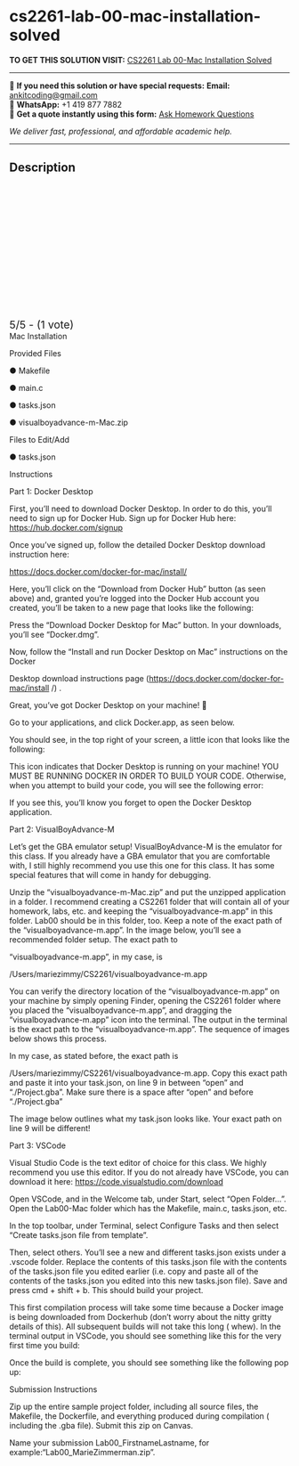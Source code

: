 # cs2261-lab-00-mac-installation-solved
**TO GET THIS SOLUTION VISIT:** [CS2261 Lab 00-Mac Installation Solved](https://www.ankitcodinghub.com/product/cs-2261-lab-00-solved/)


---

📩 **If you need this solution or have special requests:** **Email:** ankitcoding@gmail.com  
📱 **WhatsApp:** +1 419 877 7882  
📄 **Get a quote instantly using this form:** [Ask Homework Questions](https://www.ankitcodinghub.com/services/ask-homework-questions/)

*We deliver fast, professional, and affordable academic help.*

---

<h2>Description</h2>



<div class="kk-star-ratings kksr-auto kksr-align-center kksr-valign-top" data-payload="{&quot;align&quot;:&quot;center&quot;,&quot;id&quot;:&quot;109936&quot;,&quot;slug&quot;:&quot;default&quot;,&quot;valign&quot;:&quot;top&quot;,&quot;ignore&quot;:&quot;&quot;,&quot;reference&quot;:&quot;auto&quot;,&quot;class&quot;:&quot;&quot;,&quot;count&quot;:&quot;1&quot;,&quot;legendonly&quot;:&quot;&quot;,&quot;readonly&quot;:&quot;&quot;,&quot;score&quot;:&quot;5&quot;,&quot;starsonly&quot;:&quot;&quot;,&quot;best&quot;:&quot;5&quot;,&quot;gap&quot;:&quot;4&quot;,&quot;greet&quot;:&quot;Rate this product&quot;,&quot;legend&quot;:&quot;5\/5 - (1 vote)&quot;,&quot;size&quot;:&quot;24&quot;,&quot;title&quot;:&quot;CS2261 Lab 00-Mac Installation Solved&quot;,&quot;width&quot;:&quot;138&quot;,&quot;_legend&quot;:&quot;{score}\/{best} - ({count} {votes})&quot;,&quot;font_factor&quot;:&quot;1.25&quot;}">

<div class="kksr-stars">

<div class="kksr-stars-inactive">
            <div class="kksr-star" data-star="1" style="padding-right: 4px">


<div class="kksr-icon" style="width: 24px; height: 24px;"></div>
        </div>
            <div class="kksr-star" data-star="2" style="padding-right: 4px">


<div class="kksr-icon" style="width: 24px; height: 24px;"></div>
        </div>
            <div class="kksr-star" data-star="3" style="padding-right: 4px">


<div class="kksr-icon" style="width: 24px; height: 24px;"></div>
        </div>
            <div class="kksr-star" data-star="4" style="padding-right: 4px">


<div class="kksr-icon" style="width: 24px; height: 24px;"></div>
        </div>
            <div class="kksr-star" data-star="5" style="padding-right: 4px">


<div class="kksr-icon" style="width: 24px; height: 24px;"></div>
        </div>
    </div>

<div class="kksr-stars-active" style="width: 138px;">
            <div class="kksr-star" style="padding-right: 4px">


<div class="kksr-icon" style="width: 24px; height: 24px;"></div>
        </div>
            <div class="kksr-star" style="padding-right: 4px">


<div class="kksr-icon" style="width: 24px; height: 24px;"></div>
        </div>
            <div class="kksr-star" style="padding-right: 4px">


<div class="kksr-icon" style="width: 24px; height: 24px;"></div>
        </div>
            <div class="kksr-star" style="padding-right: 4px">


<div class="kksr-icon" style="width: 24px; height: 24px;"></div>
        </div>
            <div class="kksr-star" style="padding-right: 4px">


<div class="kksr-icon" style="width: 24px; height: 24px;"></div>
        </div>
    </div>
</div>


<div class="kksr-legend" style="font-size: 19.2px;">
            5/5 - (1 vote)    </div>
    </div>
Mac Installation

Provided Files

● Makefile

● main.c

● tasks.json

● visualboyadvance-m-Mac.zip

Files to Edit/Add

● tasks.json

Instructions

Part 1: Docker Desktop

First, you’ll need to download Docker Desktop. In order to do this, you’ll need to sign up for Docker Hub. Sign up for Docker Hub here: https://hub.docker.com/signup

Once you’ve signed up, follow the detailed Docker Desktop download instruction here:

https://docs.docker.com/docker-for-mac/install/

Here, you’ll click on the “Download from Docker Hub” button (as seen above) and, granted you’re logged into the Docker Hub account you created, you’ll be taken to a new page that looks like the following:

Press the “Download Docker Desktop for Mac” button. In your downloads, you’ll see “Docker.dmg”.

Now, follow the “Install and run Docker Desktop on Mac” instructions on the Docker

Desktop download instructions page (https://docs.docker.com/docker-for-mac/install /) .

Great, you’ve got Docker Desktop on your machine! 🙂

Go to your applications, and click Docker.app, as seen below.

You should see, in the top right of your screen, a little icon that looks like the following:

This icon indicates that Docker Desktop is running on your machine! YOU MUST BE RUNNING DOCKER IN ORDER TO BUILD YOUR CODE. Otherwise, when you attempt to build your code, you will see the following error:

If you see this, you’ll know you forget to open the Docker Desktop application.

Part 2: VisualBoyAdvance-M

Let’s get the GBA emulator setup! VisualBoyAdvance-M is the emulator for this class. If you already have a GBA emulator that you are comfortable with, I still highly recommend you use this one for this class. It has some special features that will come in handy for debugging.

Unzip the “visualboyadvance-m-Mac.zip” and put the unzipped application in a folder. I recommend creating a CS2261 folder that will contain all of your homework, labs, etc. and keeping the “visualboyadvance-m.app” in this folder. Lab00 should be in this folder, too. Keep a note of the exact path of the “visualboyadvance-m.app”. In the image below, you’ll see a recommended folder setup. The exact path to

“visualboyadvance-m.app”, in my case, is

/Users/mariezimmy/CS2261/visualboyadvance-m.app

You can verify the directory location of the “visualboyadvance-m.app” on your machine by simply opening Finder, opening the CS2261 folder where you placed the “visualboyadvance-m.app”, and dragging the “visualboyadvance-m.app” icon into the terminal. The output in the terminal is the exact path to the “visualboyadvance-m.app”. The sequence of images below shows this process.

In my case, as stated before, the exact path is

/Users/mariezimmy/CS2261/visualboyadvance-m.app. Copy this exact path and paste it into your task.json, on line 9 in between “open” and “./Project.gba”. Make sure there is a space after “open” and before “./Project.gba”

The image below outlines what my task.json looks like. Your exact path on line 9 will be different!

Part 3: VSCode

Visual Studio Code is the text editor of choice for this class. We highly recommend you use this editor. If you do not already have VSCode, you can download it here: https://code.visualstudio.com/download

Open VSCode, and in the Welcome tab, under Start, select “Open Folder…”. Open the Lab00-Mac folder which has the Makefile, main.c, tasks.json, etc.

In the top toolbar, under Terminal, select Configure Tasks and then select “Create tasks.json file from template”.

Then, select others. You’ll see a new and different tasks.json exists under a .vscode folder. Replace the contents of this tasks.json file with the contents of the tasks.json file you edited earlier (i.e. copy and paste all of the contents of the tasks.json you edited into this new tasks.json file). Save and press cmd + shift + b. This should build your project.

This first compilation process will take some time because a Docker image is being downloaded from Dockerhub (don’t worry about the nitty gritty details of this). All subsequent builds will not take this long ( whew). In the terminal output in VSCode, you should see something like this for the very first time you build:

Once the build is complete, you should see something like the following pop up:

Submission Instructions

Zip up the entire sample project folder, including all source files, the Makefile, the Dockerfile, and everything produced during compilation ( including the .gba file). Submit this zip on Canvas.

Name your submission Lab00_FirstnameLastname, for example:“Lab00_MarieZimmerman.zip”.
